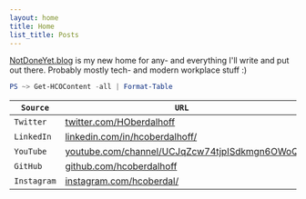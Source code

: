 ```yaml
---
layout: home
title: Home
list_title: Posts
---
```


[NotDoneYet.blog](https://notdoneyet.blog) is my new home for any- and everything I'll write and put out there. Probably mostly tech- and modern workplace stuff :)

```powershell
PS ~> Get-HCOContent -all | Format-Table
```

 | `Source`    | `URL`                                                                                                        |
 | ----------- | ------------------------------------------------------------------------------------------------------------ |
 | `Twitter`   | [twitter.com/HOberdalhoff](https://twitter.com/HOberdalhoff)                                                 |
 | `LinkedIn`  | [linkedin.com/in/hcoberdalhoff/](https://linkedin.com/in/hcoberdalhoff/)                                     |
 | `YouTube`   | [youtube.com/channel/UCJqZcw74tjpISdkmgn6OWoQ](https://youtube.com/channel/UCJqZcw74tjpISdkmgn6OWoQ)         |
 | `GitHub`    | [github.com/hcoberdalhoff](https://github.com/hcoberdalhoff)                                                 |
 | `Instagram` | [instagram.com/hcoberdal/](https://www.instagram.com/hcoberdal/)                                             |



